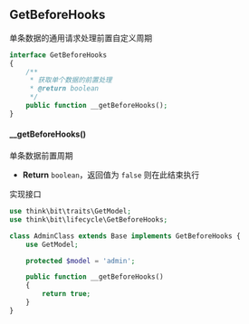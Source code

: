 ## GetBeforeHooks

单条数据的通用请求处理前置自定义周期

```php
interface GetBeforeHooks
{
    /**
     * 获取单个数据的前置处理
     * @return boolean
     */
    public function __getBeforeHooks();
}
```

#### __getBeforeHooks()

单条数据前置周期

- **Return** `boolean`，返回值为 `false` 则在此结束执行

实现接口

```php
use think\bit\traits\GetModel;
use think\bit\lifecycle\GetBeforeHooks;

class AdminClass extends Base implements GetBeforeHooks {
    use GetModel;

    protected $model = 'admin';

    public function __getBeforeHooks()
    {
        return true;
    }
}
```